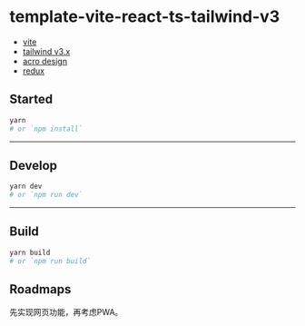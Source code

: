 # template-vite-react-ts-tailwind-v3

- [vite](tailwind)
- [tailwind v3.x](https://tailwindcss.com/)
- [acro design](https://arco.design/react/docs/token)
- [redux](https://redux.js.org/)

## Started
```bash
yarn
# or `npm install`
```

---
## Develop
```bash
yarn dev
# or `npm run dev`
```

---
## Build
```bash
yarn build
# or `npm run build`
```

## Roadmaps

先实现网页功能，再考虑PWA。

